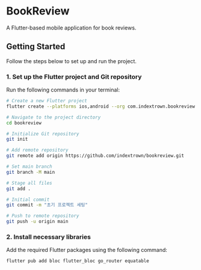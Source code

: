 # BookReview

A Flutter-based mobile application for book reviews.

## Getting Started

Follow the steps below to set up and run the project.

### 1. Set up the Flutter project and Git repository

Run the following commands in your terminal:

```bash
# Create a new Flutter project
flutter create --platforms ios,android --org com.indextrown.bookreview bookreview

# Navigate to the project directory
cd bookreview

# Initialize Git repository
git init

# Add remote repository
git remote add origin https://github.com/indextrown/bookreview.git

# Set main branch
git branch -M main

# Stage all files
git add .

# Initial commit
git commit -m "초기 프로젝트 세팅"

# Push to remote repository
git push -u origin main
```

### 2. Install necessary libraries

Add the required Flutter packages using the following command:

```bash
flutter pub add bloc flutter_bloc go_router equatable

```
